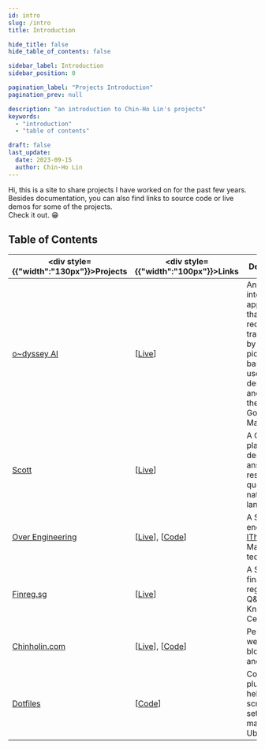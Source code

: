 ```yaml
---
id: intro
slug: /intro
title: Introduction

hide_title: false
hide_table_of_contents: false

sidebar_label: Introduction
sidebar_position: 0

pagination_label: "Projects Introduction"
pagination_prev: null

description: "an introduction to Chin-Ho Lin's projects"
keywords:
  - "introduction"
  - "table of contents"

draft: false
last_update:
  date: 2023-09-15
  author: Chin-Ho Lin
---
```



Hi, this is a site to share projects I have worked on for the past few years.<br />
Besides documentation, you can also find links to source code or live demos for some of the projects.<br />
Check it out. 😁


## Table of Contents
| <div style={{"width":"130px"}}>Projects</div> | <div style={{"width":"100px"}}>Links</div>                       | Description                                                                                                                                     | Tech Keywords                                                        |
|-----------------------------------------------|------------------------------------------------------------------|-------------------------------------------------------------------------------------------------------------------------------------------------|----------------------------------------------------------------------|
| [o~dyssey AI]                                 | [[Live][o~dyssey AI Live]]                                       | An AI interactive application that recommends travel spots by drawing pictures based on user mood descriptions and finding them on Google Maps. | `GPT`, `DALLE`, `Google Maps API`, `Sentry`, `FastAPI`, `PostgreSQL` |
| [Scott]                                       | [[Live][Scott Live]]                                             | A Q&A platform designed to answer legal research queries in natural language.                                                                   | `GPT`, `Milvus/zilliz`, `FastAPI`, `PostgreSQL`, `AWS`               |
| [Over Engineering]                            | [[Live][Over Engineering Live]], [[Code][Over Engineering Code]] | A Search engine for [IThome], a Mandarin tech forum.                                                                                            | `Meilisearch`, `Flask`, `KeyBERT`, `PostgreSQL`, `fly.io`            |
| [Finreg.sg]                                   | [[Live][Finreg.sg Live]]                                         | A Singapore financial regulation Q&A Knowledge Center.                                                                                          | `Golang`, `Elasticsearch`, `PostgreSQL`, `SEO`                       |
| [Chinholin.com]                               | [[Live][Chinholin.com Live]], [[Code][Chinholin.com Code]]       | Personal website for blog posts and projects.                                                                                                   | `Docusaurus`, `CSS`, `Vercel`                                        |
| [Dotfiles]                                    | [[Code][Dotfiles Code]]                                          | Config files, plugins, and helper scripts for setting up macOS and Ubuntu.                                                                      | `Zsh`, `Shell Scripting`, `Zinit`, `Emacs Lisp`                      |


[o~dyssey AI]: https://travel-gpt.fly.dev
[o~dyssey AI Live]: https://travel-gpt.fly.dev

[Scott]: https://scott.intelllex.com
[Scott Live]: https://scott.intelllex.com

[Over Engineering]: https://over-engineering-frontend.fly.dev
[Over Engineering Live]: https://over-engineering-frontend.fly.dev
[Over Engineering Code]: https://github.com/over-engineering-run
[IThome]: https://ithelp.ithome.com.tw

[Finreg.sg]: https://finreg.sg
[Finreg.sg Live]: https://finreg.sg

[Chinholin.com]: https://chinholin.com
[Chinholin.com Live]: https://chinholin.com
[Chinholin.com Code]: https://github.com/tainvecs/chinholin

[Dotfiles]: https://github.com/tainvecs/dotfiles
[Dotfiles Code]: https://github.com/tainvecs/dotfiles
